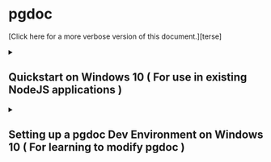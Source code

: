 
# pgdoc

[Click here for a more verbose version of this document.][terse]

<details>
<summary><h2> Quickstart on Windows 10 ( For use in existing NodeJS applications ) </h2></summary>

<br/>

### The npm module

If you are simply using pgdoc for an existing NodeJS project, you should be able to access the module by installing it via npm in your local project directory.

``` bash
npm install --save pgdoc
```

<br/>

### Installing PostgreSQL

Go to [the PostgreSQL homepage][postgresql] and download the most current version for your computer.

Install it after the download finishes. Don't forget to record your password.

Once the install is done, searching "sql" in Windows should show a new program "SQL shell (psql)".


<br/>

### Configuring PostgreSQL


Open the "SQL shell (psql)" application from Windows search, and log in to the shell.

From here you need to import pgdoc's SQL install file. Give it the full path to the install script. For Example:

``` sql
\i C:/Users/<USERNAME>/Projects/myProject/node_modules/pgdoc/code/sql/install_pgdoc
```

Note that the slashes required by psql are backslashes, unlike the forward slashes windows commandline normally uses.


<br/>

### Now What?

The [CRUD Examples][crud] should now work. Open up a "Node.js" application window and get try them out.

<br/>


</details>
<details>

<summary><h2> Setting up a pgdoc Dev Environment on Windows 10 ( For learning to modify pgdoc ) </h2></summary>


<br/>

### Installing PostgreSQL

Go to [the PostgreSQL homepage][postgresql] and download the most current version for your computer.

Install it after the download finishes. Don't forget to record your password.

Once the install is done, searching "sql" in Windows should show a new program "SQL shell (psql)".


<br/>

### Installing NodeJS

Go to [the NodeJS homepage][node] and download the LTS version of NodeJS. Install it after the download finishes.

Once the install has completed, when you search the windows bar for "node" you should now see a "Node.js" app and a "Node.js command prompt" app.

<br/>

### Installing the git version control system

Download [the git version control system][https://git-scm.com/download/win] and install it. If you aren't sure about the install options the defaults should be fine for our purposes here.

Once the install has completed successfully, when you search Windows for "git" you should see a new program "Git CMD".

<br/>

### Downloading pgdoc

Run the "Git CMD" application.

Now we need to get to the directory where your pgdoc will live on your computer. Create a "Projects" folder in your home directory "C:\Users\<UserName>\", then change to that directory.

``` bat
mkdir Projects
cd Projects
```

Now you need to download pgdoc to your computer.

``` bat
git clone https://github.com/eadsjr/pgdoc
```

Now pgdoc should be situated at this path "C:\Users\<UserName>\Projects\pgdoc"

You can close the "Git CMD" window once this step is finished.

<br/>

### Download dependencies

Open the "Node.js command prompt" program.

Navigate to the folder containing the pgdoc Project.

``` bat
cd Projects\pgdoc
```

Now download the dependencies for the project using the NodeJS Package Manager (npm).

``` bat
npm install
```

<br/>

### Configuring PostgreSQL


Open the "SQL shell (psql)" application from Windows search, and go through the process of logging in to the shell.

Unless you are using a remote database or custom port, the default options (localhost/postgres/5432/postgres) for items up until the password are acceptable. Give it the password you chose for your PostgreSQL database.

Once you are logged in you should see a prompt that looks something like this:

``` sql
postgres=# _
```

From here you need to import pgdoc's SQL install file. Type the following into the prompt, replacing <USERNAME> with your own Window's username. This is the exact same name as your home folder.

``` sql
\i C:/Users/<USERNAME>/Projects/pgdoc/code/sql/install_pgdoc
```

Note that the slashes required by psql are backslashes, unlike the forward slashes windows commandline normally uses.

<br/>

### Now What?

The [CRUD Examples][crud] should now work. Open up a "Node.js" application window and get try them out.

<br/>

</details>


[pgdoc]: https://github.com/eadsjr/pgdoc
[git]: https://git-scm.com/download/win
[node]: https://nodejs.org/en/
[homebrew]: https://brew.sh/
[postgresql]: https://www.postgresql.org/
[crud]: CRUD_Examples_Terse.md
[verbose]: DevEnv_Windows_10.md
